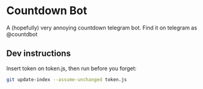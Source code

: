# Countdown Bot

A (hopefully) very annoying countdown telegram bot.
Find it on telegram as @countdbot

## Dev instructions 

Insert token on token.js, then run before you forget:

```bash
git update-index --assume-unchanged token.js
```